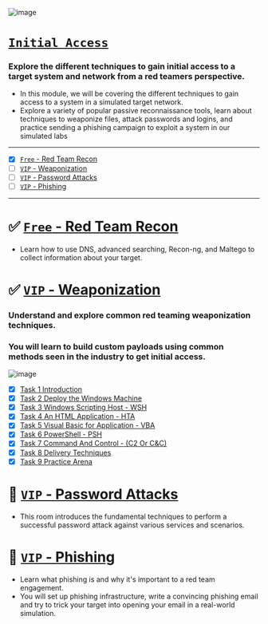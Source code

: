 ![image](https://user-images.githubusercontent.com/51442719/180654861-70489be6-cb04-44d6-a7ef-41c079d0d89e.png)

# [`Initial Access`](https://tryhackme.com/module/red-team-initial-access)
### Explore the different techniques to gain initial access to a target system and network from a red teamers perspective.
- In this module, we will be covering the different techniques to gain access to a system in a simulated target network. 
- Explore a variety of popular passive reconnaissance tools, learn about techniques to weaponize files, attack passwords and logins, and practice sending a phishing campaign to exploit a system in our simulated labs

---
- [x] [`Free` - Red Team Recon](https://tryhackme.com/jr/redteamrecon)
- [ ] [`VIP` - Weaponization](https://tryhackme.com/jr/weaponization)
- [ ] [`VIP` - Password Attacks](https://tryhackme.com/jr/passwordattacks)
- [ ] [`VIP` - Phishing](https://tryhackme.com/jr/phishingyl)

---

# ✅ [`Free` - Red Team Recon](https://tryhackme.com/jr/redteamrecon)
- Learn how to use DNS, advanced searching, Recon-ng, and Maltego to collect information about your target.

# ✅ [`VIP` - Weaponization](https://tryhackme.com/jr/weaponization)
### Understand and explore common red teaming weaponization techniques. 
### You will learn to build custom payloads using common methods seen in the industry to get initial access.
![image](https://user-images.githubusercontent.com/51442719/180655800-ab7238f2-e777-4ea2-8203-8c2a0ca86566.png)

- [x] [Task 1  Introduction](#task-1--introduction)
- [x] [Task 2  Deploy the Windows Machine](#task-2--deploy-the-windows-machine)
- [x] [Task 3  Windows Scripting Host - WSH](#task-3--windows-scripting-host---wsh)
- [x] [Task 4  An HTML Application - HTA](#task-4--an-html-application---hta)
- [x] [Task 5  Visual Basic for Application - VBA](#task-5--visual-basic-for-application---vba)
- [x] [Task 6  PowerShell - PSH](#task-6--powershell---psh)
- [x] [Task 7  Command And Control - (C2 Or C&C)](#task-7--command-and-control---c2-or-cc)
- [x] [Task 8  Delivery Techniques](#task-8--delivery-techniques)
- [x] [Task 9  Practice Arena](#task-9--practice-arena)

# 🔮 [`VIP` - Password Attacks](https://tryhackme.com/jr/passwordattacks)
- This room introduces the fundamental techniques to perform a successful password attack against various services and scenarios.

# 🔮 [`VIP` - Phishing](https://tryhackme.com/jr/phishingyl)
- Learn what phishing is and why it's important to a red team engagement. 
- You will set up phishing infrastructure, write a convincing phishing email and try to trick your target into opening your email in a real-world simulation.
